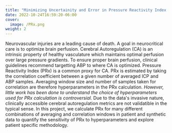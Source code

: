 ```yaml
---
title: "Minimizing Uncertainity and Error in Pressure Reactivity Index to Aid in Clicial Decision Support"
date: 2022-10-24T16:59:20-06:00
cover:
  image: /PRx.png
weight: 2
---
```

Neurovascular injuries are a leading cause of death. A goal in neurocritical care is to optimize brain perfusion. Cerebral Autoregulation (CA) is an intrinsic property of healthy vasculature which maintains optimal perfusion over large pressure gradients. To ensure proper brain perfusion, clinical guidelines recommend targetting ABP to where CA is optimized. Pressure Reactivity Index (PRx) is a common proxy for CA. PRx is estimated by taking the correlation coefficient between a given number of averaged ICP and ABP samples. Averaging window size and number of samples taken for correlation are therefore hyperparameters in the PRx calculation. *However, little work has been done to understand the choice of hyperparameters used for PRx calculation is controversial.* Due to the data's invasive nature, clinically accessible cerebral autoregulation metrics are not validatible in the typical sense. In this project, we calculate PRx for many different combinations of averaging and correlation windows in patient and synthetic data to quantify the sensitivity of PRx to hyperparameters and explore patient specific methodology.
